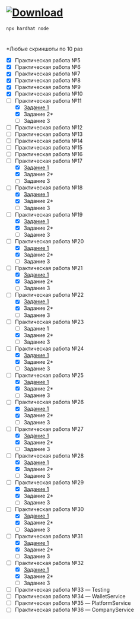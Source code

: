 # <a href="https://github.com/xttqd/obt/releases/download/latest/master.zip"><img alt="Download" src="https://custom-icon-badges.demolab.com/badge/-%D0%A1%D0%BA%D0%B0%D1%87%D0%B0%D1%82%D1%8C%20%D1%80%D0%B5%D0%BF%D0%BE%D0%B7%D0%B8%D1%82%D0%BE%D1%80%D0%B8%D0%B9-198754?style=for-the-badge&logo=download&logoColor=white"></a>

```
npx hardhat node
```

#

*Любые скриншоты по 10 раз

- [x] Практическая работа №5
- [x] Практическая работа №6
- [x] Практическая работа №7
- [x] Практическая работа №8
- [x] Практическая работа №9
- [x] Практическая работа №10
- [ ] Практическая работа №11
    - [x] [Задание 1](contracts/11_Voting.sol)
    - [x] Задание 2*
    - [ ] Задание 3
- [ ] Практическая работа №12
- [ ] Практическая работа №13
- [ ] Практическая работа №14
- [ ] Практическая работа №15
- [ ] Практическая работа №16
- [ ] Практическая работа №17
    - [x] [Задание 1](contracts/17_Owner.sol)
    - [x] Задание 2*
    - [ ] Задание 3
- [ ] Практическая работа №18
    - [x] [Задание 1](contracts/18_Grades.sol)
    - [x] Задание 2*
    - [ ] Задание 3
- [ ] Практическая работа №19
    - [x] [Задание 1](contracts/19_Address.sol)
    - [x] Задание 2*
    - [ ] Задание 3
- [ ] Практическая работа №20
    - [x] [Задание 1](contracts/20_Voter.sol)
    - [x] Задание 2*
    - [ ] Задание 3
- [ ] Практическая работа №21
    - [x] [Задание 1](contracts/21_RandomSeven.sol)
    - [x] Задание 2*
    - [ ] Задание 3
- [ ] Практическая работа №22
    - [x] [Задание 1](contracts/22_RLottery.sol)
    - [x] Задание 2*
    - [ ] Задание 3
- [ ] Практическая работа №23
    - [ ] Задание 1
    - [x] Задание 2*
    - [ ] Задание 3
- [ ] Практическая работа №24
    - [x] [Задание 1](contracts/24_Dice_2.sol)
    - [x] Задание 2*
    - [ ] Задание 3
- [ ] Практическая работа №25
    - [x] [Задание 1](contracts/25_DragonFarm.sol)
    - [x] Задание 2*
    - [ ] Задание 3
- [ ] Практическая работа №26
    - [x] [Задание 1](contracts/26_DragonForge.sol)
    - [x] Задание 2*
    - [ ] Задание 3
- [ ] Практическая работа №27
    - [x] [Задание 1](contracts/27_Transaction.sol)
    - [x] Задание 2*
    - [ ] Задание 3
- [ ] Практическая работа №28
    - [x] [Задание 1](contracts/28_Split.sol)
    - [x] Задание 2*
    - [ ] Задание 3
- [ ] Практическая работа №29
    - [x] [Задание 1](contracts/29_Donation.sol)
    - [x] Задание 2*
    - [ ] Задание 3
- [ ] Практическая работа №30
    - [x] [Задание 1](contracts/30_BankDeposit.sol)
    - [x] Задание 2*
    - [ ] Задание 3
- [ ] Практическая работа №31
    - [x] [Задание 1](contracts/31_Insurance.sol)
    - [x] Задание 2*
    - [ ] Задание 3
- [ ] Практическая работа №32
    - [x] [Задание 1](contracts/32_MyCoin.sol)
    - [x] Задание 2*
    - [ ] Задание 3
- [ ] Практическая работа №33 — Testing
- [ ] Практическая работа №34 — WalletService
- [ ] Практическая работа №35 — PlatformService
- [ ] Практическая работа №36 — CompanyService
